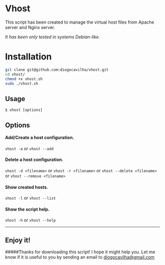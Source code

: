 # Vhost

This script has been created to manage the virtual host files from Apache server and Nginx server.

*It has been only tested in systems Debian-like.*

# Installation

```sh
git clone git@github.com:diogocavilha/vhost.git
cd vhost/
chmod +x vhost.sh
sudo ./vhost.sh
```

## Usage

`$ vhost [options]`

## Options
#### Add/Create a host configuration.
`vhost -a` or `vhost --add`

#### Delete a host configuration.
`vhost -d <filename>` or `vhost -r <filename>` or `vhost --delete <filename>` or `vhost --remove <filename>`

#### Show created hosts.
`vhost -l` or `vhost --list`

#### Show the script help.
`vhost -h` or `vhost --help`

---

## Enjoy it!

#####Thanks for downloading this script! I hope it might help you. Let me know if it is useful to you by sending an email to [diogocavilha@gmail.com](mailto:diogocavilha@gmail.com)
